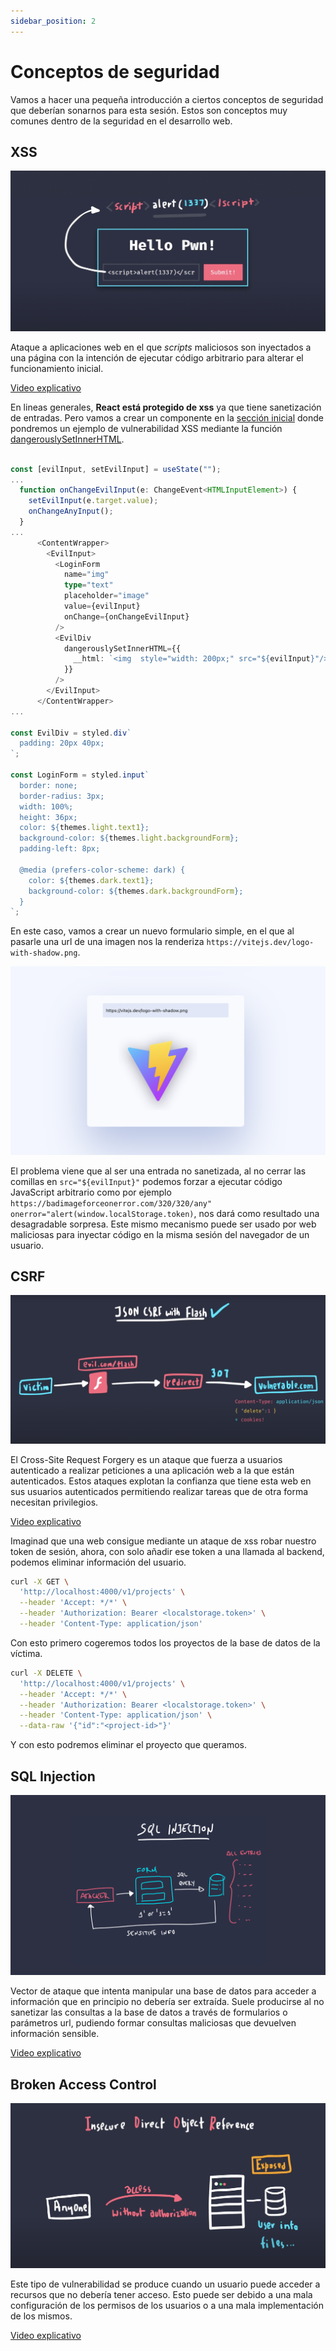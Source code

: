 ```yaml
---
sidebar_position: 2
---
```


# Conceptos de seguridad

Vamos a hacer una pequeña introducción a ciertos conceptos de seguridad que deberían sonarnos para esta sesión. Estos son conceptos muy comunes dentro de la seguridad en el desarrollo web.

## XSS

![XSS](../../static/img/tutorial/security/0_1_XSS.png)

Ataque a aplicaciones web en el que *scripts* maliciosos son inyectados a una página con la intención de ejecutar código arbitrario para alterar el funcionamiento inicial.

[Video explicativo](https://youtu.be/EoaDgUgS6QA)

En lineas generales, **React está protegido de xss** ya que tiene sanetización de entradas. Pero vamos a crear un componente en la [sección inicial](https://github.com/lucferbux/Taller-Testing-Security) donde pondremos un ejemplo de vulnerabilidad XSS mediante la función [dangerouslySetInnerHTML](https://reactjs.org/docs/dom-elements.html).

```ts title="ui/src/components/routes/Admin.tsx"

const [evilInput, setEvilInput] = useState("");
...
  function onChangeEvilInput(e: ChangeEvent<HTMLInputElement>) {
    setEvilInput(e.target.value);
    onChangeAnyInput();
  }
...
      <ContentWrapper>
        <EvilInput>
          <LoginForm
            name="img"
            type="text"
            placeholder="image"
            value={evilInput}
            onChange={onChangeEvilInput}
          />
          <EvilDiv
            dangerouslySetInnerHTML={{
              __html: `<img  style="width: 200px;" src="${evilInput}"/>`,
            }}
          />
        </EvilInput>
      </ContentWrapper>
...

const EvilDiv = styled.div`
  padding: 20px 40px;
`;

const LoginForm = styled.input`
  border: none;
  border-radius: 3px;
  width: 100%;
  height: 36px;
  color: ${themes.light.text1};
  background-color: ${themes.light.backgroundForm};
  padding-left: 8px;

  @media (prefers-color-scheme: dark) {
    color: ${themes.dark.text1};
    background-color: ${themes.dark.backgroundForm};
  }
`;
```

En este caso, vamos a crear un nuevo formulario simple, en el que al pasarle una url de una imagen nos la renderiza `https://vitejs.dev/logo-with-shadow.png`.

![CSRF](../../static/img/tutorial/security/9_xss_evil.png)

El problema viene que al ser una entrada no sanetizada, al no cerrar las comillas en `src="${evilInput}"` podemos forzar a ejecutar código JavaScript arbitrario como por ejemplo `https://badimageforceonerror.com/320/320/any" onerror="alert(window.localStorage.token)`, nos dará como resultado una desagradable sorpresa. Este mismo mecanismo puede ser usado por web maliciosas para inyectar código en la misma sesión del navegador de un usuario.

## CSRF

![CSRF](../../static/img/tutorial/security/0_2_CSRF.png)

El Cross-Site Request Forgery es un ataque que fuerza a usuarios autenticado a realizar peticiones a una aplicación web a la que están autenticados. Estos ataques explotan la confianza que tiene esta web en sus usuarios autenticados permitiendo realizar tareas que de otra forma necesitan privilegios.

[Video explicativo](https://www.youtube.com/watch?v=eWEgUcHPle0)

Imaginad que una web consigue mediante un ataque de xss robar nuestro token de sesión, ahora, con solo añadir ese token a una llamada al backend, podemos eliminar información del usuario.

```bash
curl -X GET \
  'http://localhost:4000/v1/projects' \
  --header 'Accept: */*' \
  --header 'Authorization: Bearer <localstorage.token>' \
  --header 'Content-Type: application/json' 
```

Con esto primero cogeremos todos los proyectos de la base de datos de la víctima.

```bash
curl -X DELETE \
  'http://localhost:4000/v1/projects' \
  --header 'Accept: */*' \
  --header 'Authorization: Bearer <localstorage.token>' \
  --header 'Content-Type: application/json' \
  --data-raw '{"id":"<project-id>"}'
```

Y con esto podremos eliminar el proyecto que queramos.

## SQL Injection

![SQL](../../static/img/tutorial/security/0_3_SQL.png)

Vector de ataque que intenta manipular una base de datos para acceder a información que en principio no debería ser extraída. Suele producirse al no sanetizar las consultas a la base de datos a través de formularios o parámetros url, pudiendo formar consultas maliciosas que devuelven información sensible.

[Video explicativo](https://www.youtube.com/watch?v=ciNHn38EyRc&t=646s)

## Broken Access Control

![BAC](../../static/img/tutorial/security/0_4_BAC.png)

Este tipo de vulnerabilidad se produce cuando un usuario puede acceder a recursos que no debería tener acceso. Esto puede ser debido a una mala configuración de los permisos de los usuarios o a una mala implementación de los mismos.

[Video explicativo](https://youtu.be/K2PiHznrPBs?si=HVYY9kyftMIUYwkZ)